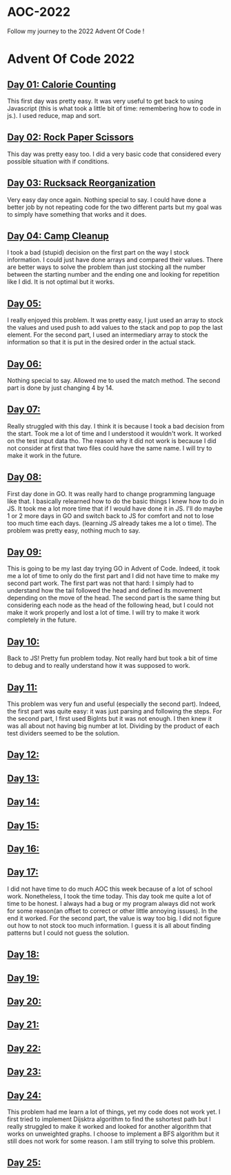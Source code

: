 # AOC-2022
Follow my journey to the 2022 Advent Of Code ! 

# Advent Of Code 2022

## [Day 01: Calorie Counting](https://adventofcode.com/2022/day/1)

This first day was pretty easy. It was very useful to get back to using Javascript (this is what took a little bit of time: remembering how to code in js.).
I used reduce, map and sort.


## [Day 02: Rock Paper Scissors](https://adventofcode.com/2022/day/2)

This day was pretty easy too. I did a very basic code that considered every possible situation with if conditions. 


## [Day 03: Rucksack Reorganization](https://adventofcode.com/2022/day/3)

Very easy day once again. Nothing special to say. I could have done a better job by not repeating code for the two different parts but my goal was to simply have something that works and it does.


## [Day 04: Camp Cleanup](https://adventofcode.com/2022/day/4)

I took a bad (stupid) decision on the first part on the way I stock information. I could just have done arrays and compared their values. There are better ways to solve the problem than just stocking all the number between the starting number and the ending one and looking for repetition like I did. It is not optimal but it works.

## [Day 05: ](https://adventofcode.com/2022/day/5)

I really enjoyed this problem. It was pretty easy, I just used an array to stock the values and used push to add values to the stack and pop to pop the last element. For the second part, I used an intermediary array to stock the information so that it is put in the desired order in the actual stack.

## [Day 06: ](https://adventofcode.com/2022/day/6)

Nothing special to say. Allowed me to used the match method. The second part is done by just changing 4 by 14.

## [Day 07: ](https://adventofcode.com/2022/day/7)

Really struggled with this day. I think it is because I took a bad decision from the start. Took me a lot of time and I understood it wouldn't work. It worked on the test input data tho. The reason why it did not work is because I did not consider at first that two files could have the same name. I will try to make it work in the future.

## [Day 08: ](https://adventofcode.com/2022/day/8)

First day done in GO. It was really hard to change programming language like that. I basically relearned how to do the basic things I knew how to do in JS. It took me a lot more time that if I would have done it in JS. I'll do maybe 1 or 2 more days in GO and switch back to JS for comfort and not to lose too much time each days. (learning JS already takes me a lot o time).
The problem was pretty easy, nothing much to say.

## [Day 09: ](https://adventofcode.com/2022/day/9)

This is going to be my last day trying GO in Advent of Code. Indeed, it took me a lot of time to only do the first part and I did not have time to make my second part work. The first part was not that hard: I simply had to understand how the tail followed the head and defined its movement depending on the move of the head. The second part is the same thing but considering each node as the head of the following head, but I could not make it work properly and lost a lot of time. I will try to make it work completely in the future.

## [Day 10: ](https://adventofcode.com/2022/day/10)

Back to JS! Pretty fun problem today. Not really hard but took a bit of time to debug and to really understand how it was supposed to work.

## [Day 11: ](https://adventofcode.com/2022/day/11)

This problem was very fun and useful (especially the second part). Indeed, the first part was quite easy: it was just parsing and following the steps. For the second part, I first used BigInts but it was not enough. I then knew it was all about not having big number at lot. Dividing by the product of each test dividers seemed to be the solution.

## [Day 12: ](https://adventofcode.com/2022/day/12)


## [Day 13: ](https://adventofcode.com/2022/day/13)


## [Day 14: ](https://adventofcode.com/2022/day/14)



## [Day 15: ](https://adventofcode.com/2022/day/15)



## [Day 16: ](https://adventofcode.com/2022/day/16)



## [Day 17: ](https://adventofcode.com/2022/day/17)

I did not have time to do much AOC this week because of a lot of school work. Nonetheless, I took the time today. This day took me quite a lot of time to be honest. I always had a bug or my program always did not work for some reason(an offset to correct or other little annoying issues). In the end it worked. For the second part, the value is way too big. I did not figure out how to not stock too much information. I guess it is all about finding patterns but I could not guess the solution.

## [Day 18: ](https://adventofcode.com/2022/day/18)



## [Day 19: ](https://adventofcode.com/2022/day/19)



## [Day 20: ](https://adventofcode.com/2022/day/20)



## [Day 21: ](https://adventofcode.com/2022/day/21)



## [Day 22: ](https://adventofcode.com/2022/day/22)


## [Day 23: ](https://adventofcode.com/2022/day/23)



## [Day 24: ](https://adventofcode.com/2022/day/24)

This problem had me learn a lot of things, yet my code does not work yet. I first tried to implement Dijsktra algorithm to find the sshortest path but I really struggled to make it worked and looked for another algorithm that works on unweighted graphs. I choose to implement a BFS algorithm but it still does not work for some reason. I am still trying to solve this problem.


## [Day 25: ](https://adventofcode.com/2022/day/25)


